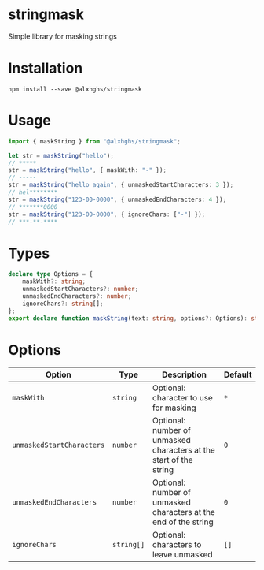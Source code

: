 # stringmask

Simple library for masking strings

# Installation

```
npm install --save @alxhghs/stringmask
```

# Usage

```typescript
import { maskString } from "@alxhghs/stringmask";

let str = maskString("hello");
// *****
str = maskString("hello", { maskWith: "-" });
// -----
str = maskString("hello again", { unmaskedStartCharacters: 3 });
// hel********
str = maskString("123-00-0000", { unmaskedEndCharacters: 4 });
// *******0000
str = maskString("123-00-0000", { ignoreChars: ["-"] });
// ***-**-****
```

# Types

```typescript
declare type Options = {
    maskWith?: string;
    unmaskedStartCharacters?: number;
    unmaskedEndCharacters?: number;
    ignoreChars?: string[];
};
export declare function maskString(text: string, options?: Options): string;
```

# Options

| Option                    | Type       | Description                                                        | Default |
| ------------------------- | ---------- | ------------------------------------------------------------------ | ------- |
| `maskWith`                | `string`   | Optional: character to use for masking                             | `*`     |
| `unmaskedStartCharacters` | `number`   | Optional: number of unmasked characters at the start of the string | `0`     |
| `unmaskedEndCharacters`   | `number`   | Optional: number of unmasked characters at the end of the string   | `0`     |
| `ignoreChars`             | `string[]` | Optional: characters to leave unmasked                             | `[]`    |
